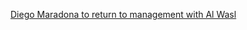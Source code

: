 ---
layout: post
wordpress_id: 1129
wordpress_url: http://noesbueno.com/archives/1129
date: '2011-05-16 13:00:18 -0500'
date_gmt: '2011-05-16 18:00:18 -0500'
body: |
  <p><a href="http://feeds.guardian.co.uk/~r/theguardian/football/rss/~3/lkEDSrCoh7U/diego-maradona-al-wasl-manager">Diego Maradona to return to management with Al Wasl</a></p>
---